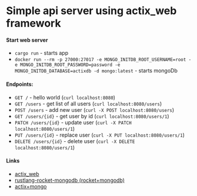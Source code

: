 # Simple api server using actix_web framework

#### Start web server
- `cargo run` - starts app
- `docker run --rm -p 27000:27017 -e MONGO_INITDB_ROOT_USERNAME=root -e MONGO_INITDB_ROOT_PASSWORD=password -e MONGO_INITDB_DATABASE=actixdb -d mongo:latest` - starts mongoDb

#### Endpoints:
- `GET /` - hello world (`curl localhost:8080`)
- `GET /users` - get list of all users (`curl localhost:8080/users`)
- `POST /users` - add new user (`curl -X POST localhost:8080/users`)
- `GET /users/{id}` - get user by id (`curl localhost:8080/users/1`)
- `PATCH /users/{id}` - update user (`curl -X PATCH localhost:8080/users/1`)
- `PUT /users/{id}` - replace user (`curl -X PUT localhost:8080/users/1`)
- `DELETE /users/{id}` - delete user (`curl -X DELETE localhost:8080/users/1`)

#### Links
- [actix_web](https://actix.rs/docs)
- [rustlang-rocket-mongodb (rocket+mongodb)](https://github.com/louis030195/rustlang-rocket-mongodb/)
- [actix+mongo](https://github.com/actix/examples/tree/master/database_interactions/mongodb)